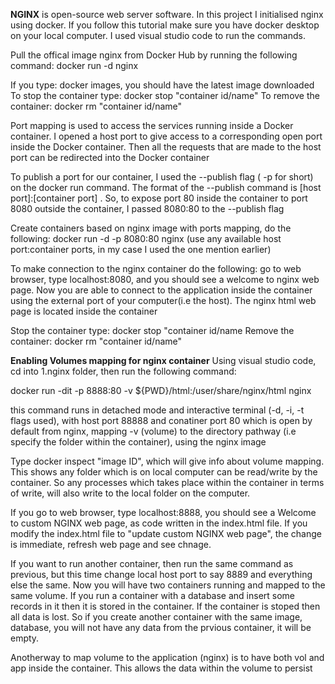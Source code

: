 **NGINX** is open-source web server software. In this project I initialised nginx using docker. If you follow this tutorial make sure you have docker desktop on your local computer. I used visual studio code to run the commands.

Pull the offical image nginx from Docker Hub by running the following command:
docker run -d nginx

If you type: docker images, you should have the latest image downloaded
To stop the container type: docker stop "container id/name"
To remove the container: docker rm "container id/name"


Port mapping is used to access the services running inside a Docker container. I opened a host port to give access to a corresponding open port inside the Docker container. Then all the requests that are made to the host port can be redirected into the Docker container

To publish a port for our container, I used the --publish flag ( -p for short) on the docker run command. The format of the --publish command is [host port]:[container port] . So, to expose port 80 inside the container to port 8080 outside the container, I passed 8080:80 to the --publish flag

Create containers based on nginx image with ports mapping, do the following: docker run -d -p 8080:80 nginx (use any available host port:container ports, in my case I used the one mention earlier)

To make connection to the nginx container do the following: go to web browser, type localhost:8080, and you should see a welcome to nginx web page. Now you are able to connect to the application inside the container using the external port of your computer(i.e the host). The nginx html web page is located inside the container

Stop the container type: docker stop "container id/name
Remove the container: docker rm "container id/name"


**Enabling Volumes mapping for nginx container**
Using visual studio code, cd into 1.nginx folder, then run the following command:

docker run -dit -p 8888:80 -v ${PWD}/html:/user/share/nginx/html nginx

this command runs in detached mode and interactive terminal (-d, -i, -t flags used), with host port 88888 and conatiner port 80 which is open by default from nginx, mapping -v (volume) to the directory pathway (i.e specify the folder within the container), using the nginx image

Type docker inspect "image ID", which will give info about volume mapping. This shows any folder which is on local computer can be read/write by the container. So any processes which takes place within the container in terms of write, will also write to the local folder on the computer.

If you go to web browser, type localhost:8888, you should see a Welcome to custom NGINX web page, as code written in the index.html file. If you modify the index.html file to "update custom NGINX web page", the change is immediate, refresh web page and see chnage.

If you want to run another container, then run the same command as previous, but this time change local host port to say 8889 and everything else the same. Now you will have two containers running and mapped to the same volume. 
If you run a container with a database and insert some records in it then it is stored in the container. If the container is stoped then all data is lost. So if you create another container with the same image, database, you will not have any data from the prvious container, it will be empty.

Anotherway to map volume to the application (nginx) is to have both vol and app inside the container. This allows the data within the volume to persist
